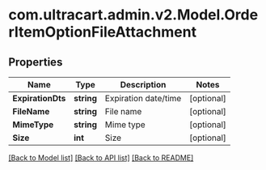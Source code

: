 
# com.ultracart.admin.v2.Model.OrderItemOptionFileAttachment

## Properties

Name | Type | Description | Notes
------------ | ------------- | ------------- | -------------
**ExpirationDts** | **string** | Expiration date/time | [optional] 
**FileName** | **string** | File name | [optional] 
**MimeType** | **string** | Mime type | [optional] 
**Size** | **int** | Size | [optional] 

[[Back to Model list]](../README.md#documentation-for-models)
[[Back to API list]](../README.md#documentation-for-api-endpoints)
[[Back to README]](../README.md)

